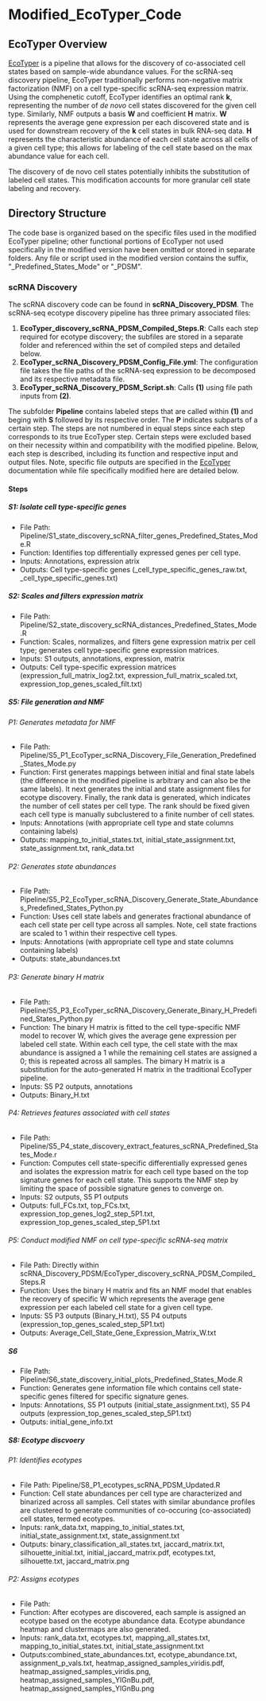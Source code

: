 # Modified_EcoTyper_Code

## EcoTyper Overview

[EcoTyper](https://github.com/digitalcytometry/ecotyper) is a pipeline that allows for the discovery of co-associated cell states based on sample-wide abundance values. For the scRNA-seq discovery pipeline, EcoTyper traditionally performs non-negative matrix factorization (NMF) on a cell type-specific scRNA-seq expression matrix. Using the comphenetic cutoff, EcoTyper identifies an optimal rank __k__, representing the number of _de novo_ cell states discovered for the given cell type. Similarly, NMF outputs a basis __W__ and coefficient __H__ matrix. __W__ represents the average gene expression per each discovered state and is used for downstream recovery of the __k__ cell states in bulk RNA-seq data. __H__ represents the characteristic abundance of each cell state across all cells of a given cell type; this allows for labeling of the cell state based on the max abundance value for each cell. 

The discovery of de novo cell states potentially inhibits the substitution of labeled cell states. This modification accounts for more granular cell state labeling and recovery. 

## Directory Structure

The code base is organized based on the specific files used in the modified EcoTyper pipeline; other functional portions of EcoTyper not used specifically in the modified version have been omitted or stored in separate folders. Any file or script used in the modified version contains the suffix, "_Predefined_States_Mode" or "_PDSM".
  
### scRNA Discovery

The scRNA discovery code can be found in __scRNA_Discovery_PDSM__. The scRNA-seq ecotype discovery pipeline has three primary associated files:

  1. __EcoTyper_discovery_scRNA_PDSM_Compiled_Steps.R__: Calls each step required for ecotype discovery; the subfiles are stored in a separate folder and referenced within the set of compiled steps and detailed below. 
  2. __EcoTyper_scRNA_Discovery_PDSM_Config_File.yml__: The configuration file takes the file paths of the scRNA-seq expression to be decomposed and its respective metadata file.
  3. __EcoTyper_scRNA_Discovery_PDSM_Script.sh__: Calls __(1)__ using file path inputs from __(2)__. 
  
The subfolder __Pipeline__ contains labeled steps that are called within __(1)__ and beging with __S__ followed by its respective order. The __P__ indicates subparts of a certain step. The steps are not numbered in equal steps since each step corresponds to its true EcoTyper step. Certain steps were excluded based on their necessity within and compatibility with the modified pipeline. Below, each step is described, including its function and respective input and output files. Note, specific file outputs are specified in the [EcoTyper](https://github.com/digitalcytometry/ecotyper) documentation while file specifically modified here are detailed below. 

#### Steps

##### S1: Isolate cell type-specific genes

- File Path: Pipeline/S1_state_discovery_scRNA_filter_genes_Predefined_States_Mode.R
- Function: Identifies top differentially expressed genes per cell type. 
- Inputs: Annotations, expression atrix
- Outputs: Cell type-specific genes (_cell_type_specific_genes_raw.txt, _cell_type_specific_genes.txt)

##### S2: Scales and filters expression matrix

- File Path: Pipeline/S2_state_discovery_scRNA_distances_Predefined_States_Mode.R
- Function: Scales, normalizes, and filters gene expression matrix per cell type; generates cell type-specific gene expression matrices. 
- Inputs: S1 outputs, annotations, expression, matrix
- Outputs: Cell type-specific expression matrices (expression_full_matrix_log2.txt, expression_full_matrix_scaled.txt, expression_top_genes_scaled_filt.txt)

##### S5: File generation and NMF

###### P1: Generates metadata for NMF

- File Path: Pipeline/S5_P1_EcoTyper_scRNA_Discovery_File_Generation_Predefined_States_Mode.py
- Function: First generates mappings between initial and final state labels (the difference in the modified pipeline is arbitrary and can also be the same labels). It next generates the initial and state assignment files for ecotype discovery. Finally, the rank data is generated, which indicates the number of cell states per cell type. The rank should be fixed given each cell type is manually subclustered to a finite number of cell states. 
- Inputs: Annotations (with appropriate cell type and state columns containing labels)
- Outputs: mapping_to_initial_states.txt, initial_state_assignment.txt, state_assignment.txt, rank_data.txt

###### P2: Generates state abundances

- File Path: Pipeline/S5_P2_EcoTyper_scRNA_Discovery_Generate_State_Abundances_Predefined_States_Python.py
- Function: Uses cell state labels and generates fractional abundance of each cell state per cell type across all samples. Note, cell state fractions are scaled to 1 within their respective cell types. 
- Inputs: Annotations (with appropriate cell type and state columns containing labels)
- Outputs: state_abundances.txt

###### P3: Generate binary H matrix

- File Path: Pipeline/S5_P3_EcoTyper_scRNA_Discovery_Generate_Binary_H_Predefined_States_Python.py
- Function: The binary H matrix is fitted to the cell type-specific NMF model to recover W, which gives the average gene expression per labeled cell state. Within each cell type, the cell state with the max abundance is assigned a 1 while the remaining cell states are assigned a 0; this is repeated across all samples. The bimary H matrix is a substitution for the auto-generated H matrix in the traditional EcoTyper pipeline. 
- Inputs: S5 P2 outputs, annotations
- Outputs: Binary_H.txt

###### P4: Retrieves features associated with cell states

- File Path: Pipeline/S5_P4_state_discovery_extract_features_scRNA_Predefined_States_Mode.r
- Function: Computes cell state-specific differentially expressed genes and isolates the expression matrix for each cell type based on the top signature genes for each cell state. This supports the NMF step by limiting the space of possible signature genes to converge on. 
- Inputs: S2 outputs, S5 P1 outputs
- Outputs: full_FCs.txt, top_FCs.txt, expression_top_genes_log2_step_5P1.txt, expression_top_genes_scaled_step_5P1.txt

###### P5: Conduct modified NMF on cell type-specific scRNA-seq matrix

- File Path: Directly within scRNA_Discovery_PDSM/EcoTyper_discovery_scRNA_PDSM_Compiled_Steps.R
- Function: Uses the binary H matrix and fits an NMF model that enables the recovery of specific W which represents the average gene expression per each labeled cell state for a given cell type. 
- Inputs: S5 P3 outputs (Binary_H.txt), S5 P4 outputs (expression_top_genes_scaled_step_5P1.txt)
- Outputs: Average_Cell_State_Gene_Expression_Matrix_W.txt

##### S6

- File Path: Pipeline/S6_state_discovery_initial_plots_Predefined_States_Mode.R 
- Function: Generates gene information file which contains cell state-specific genes filtered for specific signature genes. 
- Inputs: Annotations, S5 P1 outputs (initial_state_assignment.txt), S5 P4 outputs (expression_top_genes_scaled_step_5P1.txt)
- Outputs: initial_gene_info.txt

##### S8: Ecotype discvoery

###### P1: Identifies ecotypes

- File Path: Pipeline/S8_P1_ecotypes_scRNA_PDSM_Updated.R
- Function: Cell state abundances per cell type are characterized and binarized across all samples. Cell states with similar abundance profiles are clustered to generate communities of co-occuring (co-associated) cell states, termed ecotypes. 
- Inputs: rank_data.txt, mapping_to_initial_states.txt, initial_state_assignment.txt, state_assignment.txt
- Outputs: binary_classification_all_states.txt, jaccard_matrix.txt, silhouette_initial.txt, initial_jaccard_matrix.pdf, ecotypes.txt, silhouette.txt, jaccard_matrix.png

###### P2: Assigns ecotypes

- File Path: 
- Function: After ecotypes are discovered, each sample is assigned an ecotype based on the ecotype abundance data. Ecotype abundance heatmap and clustermaps are also generated.
- Inputs: rank_data.txt, ecotypes.txt, mapping_all_states.txt, mapping_to_initial_states.txt, initial_state_assignment.txt
- Outputs:combined_state_abundances.txt, ecotype_abundance.txt, assignment_p_vals.txt, heatmap_assigned_samples_viridis.pdf, heatmap_assigned_samples_viridis.png, heatmap_assigned_samples_YlGnBu.pdf, heatmap_assigned_samples_YlGnBu.png


